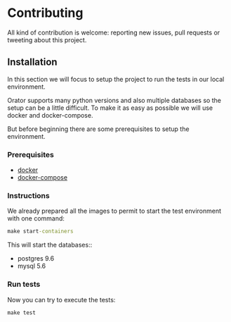 # Contributing
All kind of contribution is welcome: reporting new issues, pull requests or tweeting about this project.


## Installation
In this section we will focus to setup the project to run the tests in our local environment. 

Orator supports many python versions and also multiple databases so the setup can be a little difficult. To make it as easy as possible we will use docker and docker-compose.

But before beginning there are some prerequisites to setup the environment.

### Prerequisites
  * [docker](https://docs.docker.com/install/)
  * [docker-compose](https://docs.docker.com/compose/install/)

### Instructions
We already prepared all the images to permit to start the test environment with one command:

```cmd
make start-containers
```

This will start the databases::
  * postgres 9.6
  * mysql 5.6


### Run tests
Now you can try to execute the tests:

```cmd
make test
```

